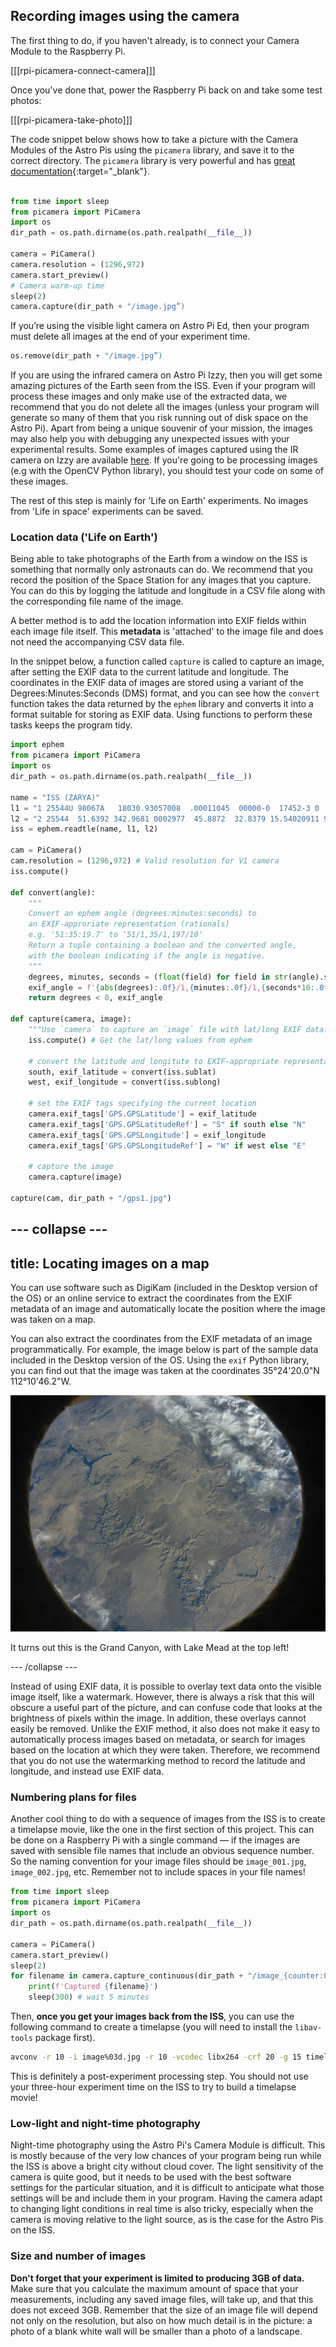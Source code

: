 ## Recording images using the camera

The first thing to do, if you haven't already, is to connect your Camera Module to the Raspberry Pi.

[[[rpi-picamera-connect-camera]]]

Once you've done that, power the Raspberry Pi back on and take some test photos:

[[[rpi-picamera-take-photo]]]

The code snippet below shows how to take a picture with the Camera Modules of the Astro Pis using the `picamera` library, and save it to the correct directory. The `picamera` library is very powerful and has [great documentation](https://picamera.readthedocs.io/en/latest/){:target="_blank"}.

```python

from time import sleep
from picamera import PiCamera
import os
dir_path = os.path.dirname(os.path.realpath(__file__))

camera = PiCamera()
camera.resolution = (1296,972)
camera.start_preview()
# Camera warm-up time
sleep(2)
camera.capture(dir_path + "/image.jpg”)

```

If you’re using the visible light camera on Astro Pi Ed, then your program must delete all images at the end of your experiment time.

```python
os.remove(dir_path + "/image.jpg”)

```

If you are using the infrared camera on Astro Pi Izzy, then you will get some amazing pictures of the Earth seen from the ISS. Even if your program will process these images and only make use of the extracted data, we recommend that you do not delete all the images (unless your program will generate so many of them that you risk running out of disk space on the Astro Pi). Apart from being a unique souvenir of your mission, the images may also help you with debugging any unexpected issues with your experimental results. Some examples of images captured using the IR camera on Izzy are available [here](https://www.flickr.com/photos/raspberrypi). If you're going to be processing images (e.g with the OpenCV Python library), you should test your code on some of these images.

The rest of this step is mainly for 'Life on Earth' experiments. No images from 'Life in space' experiments can be saved.

### Location data ('Life on Earth')

Being able to take photographs of the Earth from a window on the ISS is something that normally only astronauts can do. We recommend that you record the position of the Space Station for any images that you capture. You can do this by logging the latitude and longitude in a CSV file along with the corresponding file name of the image.

A better method is to add the location information into EXIF fields within each image file itself. This **metadata** is 'attached' to the image file and does not need the accompanying CSV data file.

In the snippet below, a function called `capture` is called to capture an image, after setting the EXIF data to the current latitude and longitude. The coordinates in the EXIF data of images are stored using a variant of the Degrees:Minutes:Seconds (DMS) format, and you can see how the `convert` function takes the data returned by the `ephem` library and converts it into a format suitable for storing as EXIF data. Using functions to perform these tasks keeps the program tidy.

```python
import ephem
from picamera import PiCamera
import os
dir_path = os.path.dirname(os.path.realpath(__file__))

name = "ISS (ZARYA)"
l1 = "1 25544U 98067A   18030.93057008  .00011045  00000-0  17452-3 0  9997"
l2 = "2 25544  51.6392 342.9681 0002977  45.8872  32.8379 15.54020911 97174"
iss = ephem.readtle(name, l1, l2)

cam = PiCamera()
cam.resolution = (1296,972) # Valid resolution for V1 camera
iss.compute()

def convert(angle):
    """
    Convert an ephem angle (degrees:minutes:seconds) to 
    an EXIF-approriate representation (rationals)
    e.g. '51:35:19.7' to '51/1,35/1,197/10'
    Return a tuple containing a boolean and the converted angle,
    with the boolean indicating if the angle is negative.
    """
    degrees, minutes, seconds = (float(field) for field in str(angle).split(":"))
    exif_angle = f'{abs(degrees):.0f}/1,{minutes:.0f}/1,{seconds*10:.0f}/10'
    return degrees < 0, exif_angle

def capture(camera, image):
    """Use `camera` to capture an `image` file with lat/long EXIF data."""
    iss.compute() # Get the lat/long values from ephem

    # convert the latitude and longitute to EXIF-appropriate representations
    south, exif_latitude = convert(iss.sublat)
    west, exif_longitude = convert(iss.sublong)
    
    # set the EXIF tags specifying the current location
    camera.exif_tags['GPS.GPSLatitude'] = exif_latitude
    camera.exif_tags['GPS.GPSLatitudeRef'] = "S" if south else "N"
    camera.exif_tags['GPS.GPSLongitude'] = exif_longitude
    camera.exif_tags['GPS.GPSLongitudeRef'] = "W" if west else "E"

    # capture the image
    camera.capture(image)

capture(cam, dir_path + "/gps1.jpg")
```

--- collapse ---
---
title: Locating images on a map
---

You can use software such as DigiKam (included in the Desktop version of the OS) or an online service to extract the coordinates from the EXIF metadata of an image and automatically locate the position where the image was taken on a map.

You can also extract the coordinates from the EXIF metadata of an image programmatically. For example, the image below is part of the sample data included in the Desktop version of the OS. Using the `exif` Python library, you can find out that the image was taken at the coordinates 35°24'20.0"N 112°10'46.2"W. 

![](images/zz_astropi_1_photo_387.jpg)

It turns out this is the Grand Canyon, with Lake Mead at the top left!

--- /collapse ---

Instead of using EXIF data, it is possible to overlay text data onto the visible image itself, like a watermark. However, there is always a risk that this will obscure a useful part of the picture, and can confuse code that looks at the brightness of pixels within the image. In addition, these overlays cannot easily be removed. Unlike the EXIF method, it also does not make it easy to automatically process images based on metadata, or search for images based on the location at which they were taken. Therefore, we recommend that you do not use the watermarking method to record the latitude and longitude, and instead use EXIF data.

### Numbering plans for files

Another cool thing to do with a sequence of images from the ISS is to create a timelapse movie, like the one in the first section of this project. This can be done on a Raspberry Pi with a single command — if the images are saved with sensible file names that include an obvious sequence number. So the naming convention for your image files should be `image_001.jpg`, `image_002.jpg`, etc. Remember not to include spaces in your file names!

```python
from time import sleep
from picamera import PiCamera
import os
dir_path = os.path.dirname(os.path.realpath(__file__))

camera = PiCamera()
camera.start_preview()
sleep(2)
for filename in camera.capture_continuous(dir_path + "/image_{counter:03d}.jpg"):
    print(f'Captured {filename}')
    sleep(300) # wait 5 minutes
```

Then, **once you get your images back from the ISS**,  you can use the following command to create a timelapse (you will need to install the `libav-tools` package first).

```bash
avconv -r 10 -i image%03d.jpg -r 10 -vcodec libx264 -crf 20 -g 15 timelapse.mp4
```
This is definitely a post-experiment processing step. You should not use your three-hour experiment time on the ISS to try to build a timelapse movie!

### Low-light and night-time photography

Night-time photography using the Astro Pi's Camera Module is difficult. This is mostly because of the very low chances of your program being run while the ISS is above a bright city without cloud cover. The light sensitivity of the camera is quite good, but it needs to be used with the best software settings for the particular situation, and it is difficult to anticipate what those settings will be and include them in your program. Having the camera adapt to changing light conditions in real time is also tricky, especially when the camera is moving relative to the light source, as is the case for the Astro Pis on the ISS.

### Size and number of images

**Don't forget that your experiment is limited to producing 3GB of data.** Make sure that you calculate the maximum amount of space that your measurements, including any saved image files, will take up, and that this does not exceed 3GB. Remember that the size of an image file will depend not only on the resolution, but also on how much detail is in the picture: a photo of a blank white wall will be smaller than a photo of a landscape.  
